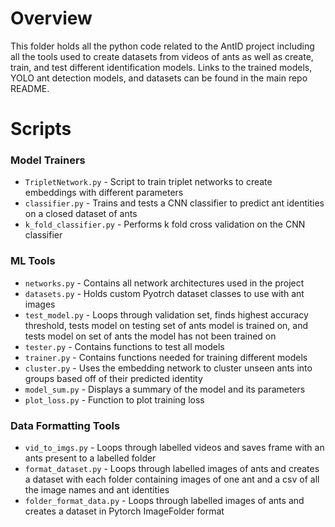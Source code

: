 # Overview
This folder holds all the python code related to the AntID project including all the tools used to 
create datasets from videos of ants as well as create, train, and test different identification 
models. Links to the trained models, YOLO ant detection models, and datasets can be found in the main
repo README.

# Scripts
### Model Trainers
* `TripletNetwork.py` - Script to train triplet networks to create embeddings with different parameters
* `classifier.py` - Trains and tests a CNN classifier to predict ant identities on a closed dataset of ants
* `k_fold_classifier.py` - Performs k fold cross validation on the CNN classifier


### ML Tools
* `networks.py` - Contains all network architectures used in the project
* `datasets.py` - Holds custom Pyotrch dataset classes to use with ant images
* `test_model.py` - Loops through validation set, finds highest accuracy threshold, tests model on
testing set of ants model is trained on, and tests model on set of ants the model has not been trained
on
* `tester.py` - Contains functions to test all models
* `trainer.py` - Contains functions needed for training different models
* `cluster.py` - Uses the embedding network to cluster unseen ants into groups based off of their predicted identity
* `model_sum.py` - Displays a summary of the model and its parameters
* `plot_loss.py` - Function to plot training loss

### Data Formatting Tools
* `vid_to_imgs.py` - Loops through labelled videos and saves frame with an ants present to a labelled
folder
* `format_dataset.py` - Loops through labelled images of ants and creates a dataset with each folder
containing images of one ant and a csv of all the image names and ant identities
* `folder_format_data.py` - Loops through labelled images of ants and creates a dataset in Pytorch
ImageFolder format

